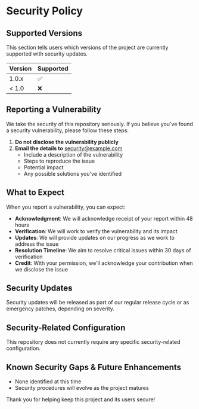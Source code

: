 # Security Policy

## Supported Versions

This section tells users which versions of the project are currently supported with security updates.

| Version | Supported          |
| ------- | ------------------ |
| 1.0.x   | :white_check_mark: |
| < 1.0   | :x:                |

## Reporting a Vulnerability

We take the security of this repository seriously. If you believe you've found a security vulnerability, please follow these steps:

1. **Do not disclose the vulnerability publicly**
2. **Email the details to** security@example.com
   - Include a description of the vulnerability
   - Steps to reproduce the issue
   - Potential impact
   - Any possible solutions you've identified

## What to Expect

When you report a vulnerability, you can expect:

- **Acknowledgment**: We will acknowledge receipt of your report within 48 hours
- **Verification**: We will work to verify the vulnerability and its impact
- **Updates**: We will provide updates on our progress as we work to address the issue
- **Resolution Timeline**: We aim to resolve critical issues within 30 days of verification
- **Credit**: With your permission, we'll acknowledge your contribution when we disclose the issue

## Security Updates

Security updates will be released as part of our regular release cycle or as emergency patches, depending on severity.

## Security-Related Configuration

This repository does not currently require any specific security-related configuration.

## Known Security Gaps & Future Enhancements

- None identified at this time
- Security procedures will evolve as the project matures

Thank you for helping keep this project and its users secure!

